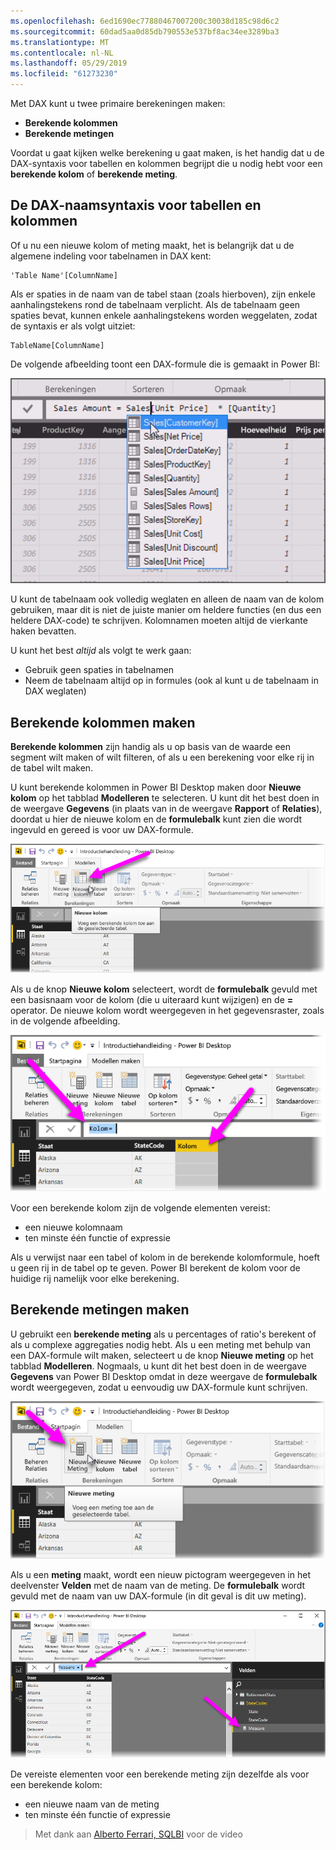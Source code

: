 ```yaml
---
ms.openlocfilehash: 6ed1690ec77880467007200c30038d185c98d6c2
ms.sourcegitcommit: 60dad5aa0d85db790553e537bf8ac34ee3289ba3
ms.translationtype: MT
ms.contentlocale: nl-NL
ms.lasthandoff: 05/29/2019
ms.locfileid: "61273230"
---
```

Met DAX kunt u twee primaire berekeningen maken:

* **Berekende kolommen**
* **Berekende metingen**

Voordat u gaat kijken welke berekening u gaat maken, is het handig dat u de DAX-syntaxis voor tabellen en kolommen begrijpt die u nodig hebt voor een **berekende kolom** of **berekende meting**.

## <a name="dax-table-and-column-name-syntax"></a>De DAX-naamsyntaxis voor tabellen en kolommen
Of u nu een nieuwe kolom of meting maakt, het is belangrijk dat u de algemene indeling voor tabelnamen in DAX kent:

    'Table Name'[ColumnName]

Als er spaties in de naam van de tabel staan (zoals hierboven), zijn enkele aanhalingstekens rond de tabelnaam verplicht. Als de tabelnaam geen spaties bevat, kunnen enkele aanhalingstekens worden weggelaten, zodat de syntaxis er als volgt uitziet:

    TableName[ColumnName]

De volgende afbeelding toont een DAX-formule die is gemaakt in Power BI:

![](media/7-2-dax-calculation-types/dax-calc-types_1.png)

U kunt de tabelnaam ook volledig weglaten en alleen de naam van de kolom gebruiken, maar dit is niet de juiste manier om heldere functies (en dus een heldere DAX-code) te schrijven. Kolomnamen moeten altijd de vierkante haken bevatten.

U kunt het best *altijd* als volgt te werk gaan:

* Gebruik geen spaties in tabelnamen
* Neem de tabelnaam altijd op in formules (ook al kunt u de tabelnaam in DAX weglaten)

## <a name="creating-calculated-columns"></a>Berekende kolommen maken
**Berekende kolommen** zijn handig als u op basis van de waarde een segment wilt maken of wilt filteren, of als u een berekening voor elke rij in de tabel wilt maken.

U kunt berekende kolommen in Power BI Desktop maken door **Nieuwe kolom** op het tabblad **Modelleren** te selecteren. U kunt dit het best doen in de weergave **Gegevens** (in plaats van in de weergave **Rapport** of **Relaties**), doordat u hier de nieuwe kolom en de **formulebalk** kunt zien die wordt ingevuld en gereed is voor uw DAX-formule.

![](media/7-2-dax-calculation-types/dax-calc-types_2a.png)

Als u de knop **Nieuwe kolom** selecteert, wordt de **formulebalk** gevuld met een basisnaam voor de kolom (die u uiteraard kunt wijzigen) en de **=** operator. De nieuwe kolom wordt weergegeven in het gegevensraster, zoals in de volgende afbeelding.

![](media/7-2-dax-calculation-types/dax-calc-types_3.png)

Voor een berekende kolom zijn de volgende elementen vereist:

* een nieuwe kolomnaam
* ten minste één functie of expressie

Als u verwijst naar een tabel of kolom in de berekende kolomformule, hoeft u geen rij in de tabel op te geven. Power BI berekent de kolom voor de huidige rij namelijk voor elke berekening.

## <a name="creating-calculated-measures"></a>Berekende metingen maken
U gebruikt een **berekende meting** als u percentages of ratio's berekent of als u complexe aggregaties nodig hebt. Als u een meting met behulp van een DAX-formule wilt maken, selecteert u de knop **Nieuwe meting** op het tabblad **Modelleren**. Nogmaals, u kunt dit het best doen in de weergave **Gegevens** van Power BI Desktop omdat in deze weergave de **formulebalk** wordt weergegeven, zodat u eenvoudig uw DAX-formule kunt schrijven.

![](media/7-2-dax-calculation-types/dax-calc-types_4.png)

Als u een **meting** maakt, wordt een nieuw pictogram weergegeven in het deelvenster **Velden** met de naam van de meting. De **formulebalk** wordt gevuld met de naam van uw DAX-formule (in dit geval is dit uw meting).

![](media/7-2-dax-calculation-types/dax-calc-types_5.png)

De vereiste elementen voor een berekende meting zijn dezelfde als voor een berekende kolom:

* een nieuwe naam van de meting
* ten minste één functie of expressie

> Met dank aan [Alberto Ferrari, SQLBI](http://www.sqlbi.com/learning-dax) voor de video
> 
> 

